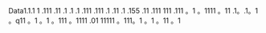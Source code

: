 Data1.1.1
1
.111
.11
.1
.1
.1
.111
.111
.1
.11
.1
.155
.11
.111
111
.111
。1
。1111
。11
.1。.1。1
。q11
。1
。1
。111
。1111
.01
11111
。111。1
。1
。11
。1
